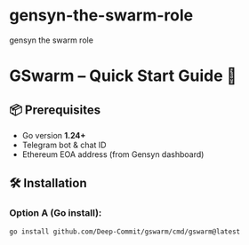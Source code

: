 # gensyn-the-swarm-role
gensyn the swarm role

# GSwarm – Quick Start Guide 🚀

## 📦 Prerequisites
- Go version **1.24+**
- Telegram bot & chat ID
- Ethereum EOA address (from Gensyn dashboard)

## 🛠️ Installation
### Option A (Go install):
```bash
go install github.com/Deep-Commit/gswarm/cmd/gswarm@latest
